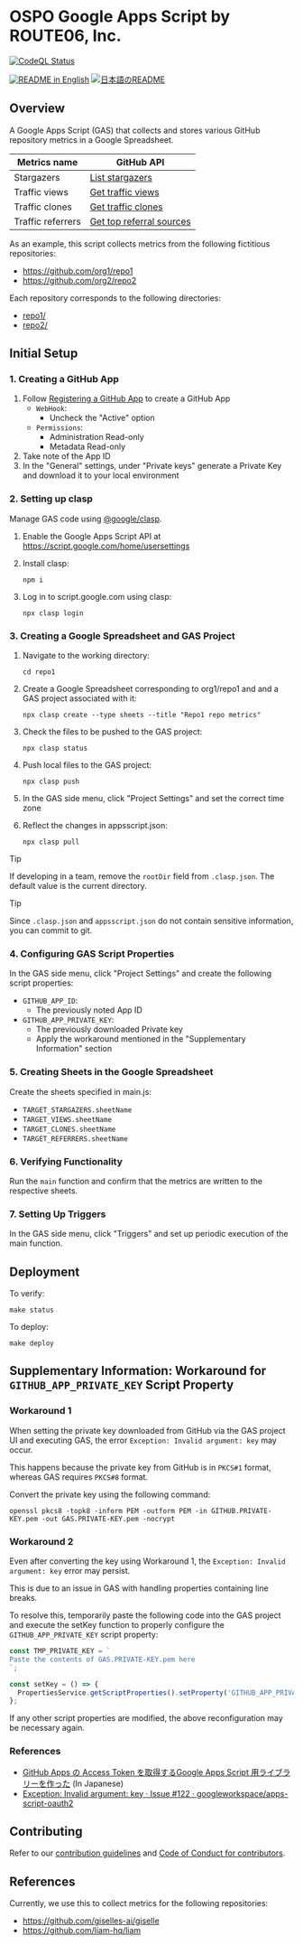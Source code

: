 # OSPO Google Apps Script by ROUTE06, Inc.

<p>
  <a href="https://github.com/route06inc/ospo-google-apps-script/actions/workflows/codeql.yml?query=branch%3Amain" target="_blank">
    <img alt="CodeQL Status" src="https://img.shields.io/github/actions/workflow/status/route06inc/ospo-google-apps-script/.github%2Fworkflows%2Fcodeql.yml?branch=main&style=flat-square&logo=githubactions&label=CodeQL">
  </a>
</p>

<p>
  <a href="./README.md"><img alt="README in English" src="https://img.shields.io/badge/English-d9d9d9"></a>
  <a href="./README_ja.md"><img alt="日本語のREADME" src="https://img.shields.io/badge/日本語-d9d9d9"></a>
</p>

## Overview

A Google Apps Script (GAS) that collects and stores various GitHub repository metrics in a Google Spreadsheet.

| Metrics name | GitHub API |
|---|---|
| Stargazers | [List stargazers](https://docs.github.com/rest/activity/starring?apiVersion=2022-11-28#list-stargazers) |
| Traffic views | [Get traffic views](https://docs.github.com/rest/metrics/traffic?apiVersion=2022-11-28#get-page-views) |
| Traffic clones | [Get traffic clones](https://docs.github.com/rest/metrics/traffic?apiVersion=2022-11-28#get-repository-clones) |
| Traffic referrers | [Get top referral sources](https://docs.github.com/rest/metrics/traffic?apiVersion=2022-11-28#get-top-referral-sources) |

As an example, this script collects metrics from the following fictitious repositories:

* https://github.com/org1/repo1
* https://github.com/org2/repo2

Each repository corresponds to the following directories:

* [repo1/](./repo1)
* [repo2/](./repo2)

## Initial Setup

### 1. Creating a GitHub App

1. Follow [Registering a GitHub App](https://docs.github.com/apps/creating-github-apps/registering-a-github-app/registering-a-github-app) to create a GitHub App
    * `WebHook`:
        * Uncheck the "Active" option
    * `Permissions`:
        * Administration Read-only
        * Metadata Read-only
1. Take note of the App ID
1. In the "General" settings, under "Private keys" generate a Private Key and download it to your local environment

### 2. Setting up clasp

Manage GAS code using [@google/clasp](https://www.npmjs.com/package/@google/clasp).

1. Enable the Google Apps Script API at https://script.google.com/home/usersettings
1. Install clasp:

    ```console
    npm i
    ```

1. Log in to script.google.com using clasp:

    ```console
    npx clasp login
    ```

### 3. Creating a Google Spreadsheet and GAS Project

1. Navigate to the working directory:

    ```console
    cd repo1
    ```

1. Create a Google Spreadsheet corresponding to org1/repo1 and and a GAS project associated with it:

    ```console
    npx clasp create --type sheets --title "Repo1 repo metrics"
    ```

1. Check the files to be pushed to the GAS project:

    ```console
    npx clasp status
    ```

1. Push local files to the GAS project:

    ```console
    npx clasp push
    ```

1. In the GAS side menu, click "Project Settings" and set the correct time zone
1. Reflect the changes in appsscript.json:

    ```console
    npx clasp pull
    ```

> [!TIP]
> If developing in a team, remove the `rootDir` field from `.clasp.json`. The default value is the current directory.

> [!TIP]
> Since `.clasp.json` and `appsscript.json` do not contain sensitive information, you can commit to git.

### 4. Configuring GAS Script Properties

In the GAS side menu, click "Project Settings" and create the following script properties:

* `GITHUB_APP_ID`:
    * The previously noted App ID
* `GITHUB_APP_PRIVATE_KEY`:
    * The previously downloaded Private key
    * Apply the workaround mentioned in the "Supplementary Information" section

### 5. Creating Sheets in the Google Spreadsheet

Create the sheets specified in main.js:

* `TARGET_STARGAZERS.sheetName`
* `TARGET_VIEWS.sheetName`
* `TARGET_CLONES.sheetName`
* `TARGET_REFERRERS.sheetName`

### 6. Verifying Functionality

Run the `main` function and confirm that the metrics are written to the respective sheets.

### 7. Setting Up Triggers

In the GAS side menu, click "Triggers" and set up periodic execution of the main function.

## Deployment

To verify:

```console
make status
```

To deploy:

```console
make deploy
```

## Supplementary Information: Workaround for `GITHUB_APP_PRIVATE_KEY` Script Property

### Workaround 1

When setting the private key downloaded from GitHub via the GAS project UI and executing GAS, the error `Exception: Invalid argument: key` may occur.

This happens because the private key from GitHub is in `PKCS#1` format, whereas GAS requires `PKCS#8` format.

Convert the private key using the following command:

```console
openssl pkcs8 -topk8 -inform PEM -outform PEM -in GITHUB.PRIVATE-KEY.pem -out GAS.PRIVATE-KEY.pem -nocrypt
```

### Workaround 2

Even after converting the key using Workaround 1, the `Exception: Invalid argument: key` error may persist.

This is due to an issue in GAS with handling properties containing line breaks.

To resolve this, temporarily paste the following code into the GAS project and execute the setKey function to properly configure the `GITHUB_APP_PRIVATE_KEY` script property:

```js
const TMP_PRIVATE_KEY = `
Paste the contents of GAS.PRIVATE-KEY.pem here
`;

const setKey = () => {
  PropertiesService.getScriptProperties().setProperty('GITHUB_APP_PRIVATE_KEY', TMP_PRIVATE_KEY);
};
```

If any other script properties are modified, the above reconfiguration may be necessary again.

### References

* [GitHub Apps の Access Token を取得するGoogle Apps Script 用ライブラリーを作った](https://zenn.dev/hankei6km/articles/fetch-github-apps-token-by-google-apps-script) (In Japanese)
* [Exception: Invalid argument: key · Issue \#122 · googleworkspace/apps\-script\-oauth2](https://github.com/googleworkspace/apps-script-oauth2/issues/122)

## Contributing

Refer to our [contribution guidelines](./CONTRIBUTING.md) and [Code of Conduct for contributors](./CODE_OF_CONDUCT.md).

## References

Currently, we use this to collect metrics for the following repositories:

* https://github.com/giselles-ai/giselle
* https://github.com/liam-hq/liam
